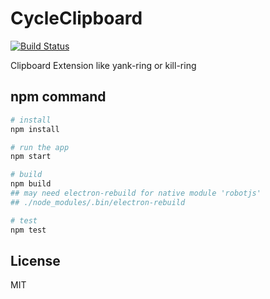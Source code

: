 # CycleClipboard

[![Build Status](https://travis-ci.org/Kesin11/CycleClipboard.svg?branch=master)](https://travis-ci.org/Kesin11/CycleClipboard)

Clipboard Extension like yank-ring or kill-ring

## npm command

```bash
# install
npm install

# run the app
npm start

# build
npm build
## may need electron-rebuild for native module 'robotjs'
## ./node_modules/.bin/electron-rebuild

# test
npm test
```

## License
MIT
